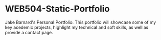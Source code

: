 # WEB504-Static-Portfolio
Jake Barnard's Personal Portfolio.
This portfolio will showcase some of my key acedemic projects, highlight my technical and soft skills, as well as provide a contact page.